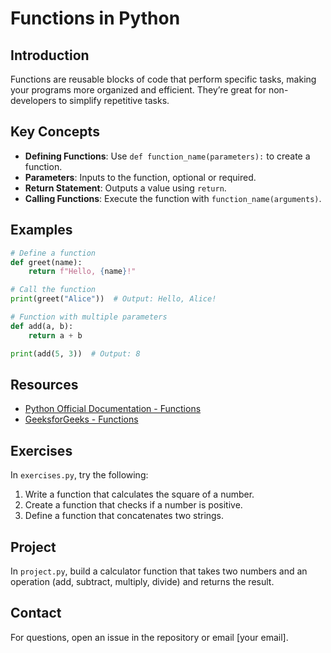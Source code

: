 # Functions in Python

## Introduction
Functions are reusable blocks of code that perform specific tasks, making your programs more organized and efficient. They’re great for non-developers to simplify repetitive tasks.

## Key Concepts
- **Defining Functions**: Use `def function_name(parameters):` to create a function.
- **Parameters**: Inputs to the function, optional or required.
- **Return Statement**: Outputs a value using `return`.
- **Calling Functions**: Execute the function with `function_name(arguments)`.

## Examples
```python
# Define a function
def greet(name):
    return f"Hello, {name}!"

# Call the function
print(greet("Alice"))  # Output: Hello, Alice!

# Function with multiple parameters
def add(a, b):
    return a + b

print(add(5, 3))  # Output: 8
```

## Resources
- [Python Official Documentation - Functions](https://docs.python.org/3/tutorial/controlflow.html#defining-functions)
- [GeeksforGeeks - Functions](https://www.geeksforgeeks.org/python-functions/)

## Exercises
In `exercises.py`, try the following:
1. Write a function that calculates the square of a number.
2. Create a function that checks if a number is positive.
3. Define a function that concatenates two strings.

## Project
In `project.py`, build a calculator function that takes two numbers and an operation (add, subtract, multiply, divide) and returns the result.

## Contact
For questions, open an issue in the repository or email [your email].
